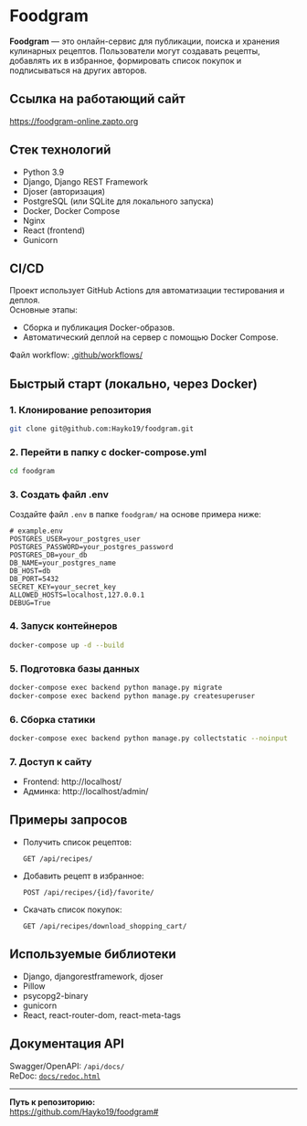 # Foodgram

**Foodgram** — это онлайн-сервис для публикации, поиска и хранения кулинарных рецептов. Пользователи могут создавать рецепты, добавлять их в избранное, формировать список покупок и подписываться на других авторов.

## Ссылка на работающий сайт

https://foodgram-online.zapto.org

## Стек технологий

- Python 3.9
- Django, Django REST Framework
- Djoser (авторизация)
- PostgreSQL (или SQLite для локального запуска)
- Docker, Docker Compose
- Nginx
- React (frontend)
- Gunicorn

## CI/CD

Проект использует GitHub Actions для автоматизации тестирования и деплоя.  
Основные этапы:
- Сборка и публикация Docker-образов.
- Автоматический деплой на сервер с помощью Docker Compose.

Файл workflow: [.github/workflows/](.github/workflows/)

## Быстрый старт (локально, через Docker)

### 1. Клонирование репозитория

```sh
git clone git@github.com:Hayko19/foodgram.git
```

### 2. Перейти в папку с docker-compose.yml

```sh
cd foodgram
```

### 3. Создать файл .env

Создайте файл `.env` в папке `foodgram/` на основе примера ниже:

```env
# example.env
POSTGRES_USER=your_postgres_user
POSTGRES_PASSWORD=your_postgres_password
POSTGRES_DB=your_db
DB_NAME=your_postgres_name
DB_HOST=db
DB_PORT=5432
SECRET_KEY=your_secret_key
ALLOWED_HOSTS=localhost,127.0.0.1
DEBUG=True
```

### 4. Запуск контейнеров

```sh
docker-compose up -d --build
```

### 5. Подготовка базы данных

```sh
docker-compose exec backend python manage.py migrate
docker-compose exec backend python manage.py createsuperuser
```

### 6. Сборка статики

```sh
docker-compose exec backend python manage.py collectstatic --noinput
```

### 7. Доступ к сайту

- Frontend: http://localhost/
- Админка: http://localhost/admin/

## Примеры запросов

- Получить список рецептов:
  ```
  GET /api/recipes/
  ```
- Добавить рецепт в избранное:
  ```
  POST /api/recipes/{id}/favorite/
  ```
- Скачать список покупок:
  ```
  GET /api/recipes/download_shopping_cart/
  ```

## Используемые библиотеки

- Django, djangorestframework, djoser
- Pillow
- psycopg2-binary
- gunicorn
- React, react-router-dom, react-meta-tags

## Документация API

Swagger/OpenAPI: `/api/docs/`  
ReDoc: [`docs/redoc.html`](docs/redoc.html)

---

**Путь к репозиторию:**  
https://github.com/Hayko19/foodgram#

